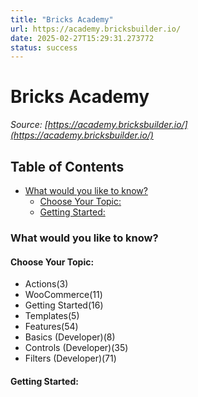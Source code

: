 ```yaml
---
title: "Bricks Academy"
url: https://academy.bricksbuilder.io/
date: 2025-02-27T15:29:31.273772
status: success
---
```


# Bricks Academy

*Source: [https://academy.bricksbuilder.io/](https://academy.bricksbuilder.io/)*

## Table of Contents

  - [What  would you like to know?](#what--would-you-like-to-know)
    - [Choose Your Topic:](#choose-your-topic)
    - [Getting Started:](#getting-started)

### What  would you like to know?

#### Choose Your Topic:

- Actions(3)
- WooCommerce(11)
- Getting Started(16)
- Templates(5)
- Features(54)
- Basics (Developer)(8)
- Controls (Developer)(35)
- Filters (Developer)(71)

#### Getting Started:

